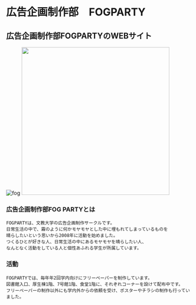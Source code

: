 # 広告企画制作部　FOGPARTY
## 広告企画制作部FOGPARTYのWEBサイト
![fog](https://user-images.githubusercontent.com/55864437/111174857-246f1300-85eb-11eb-8dd7-ebb975d183c7.png)
<img src="https://user-images.githubusercontent.com/55864437/111174857-246f1300-85eb-11eb-8dd7-ebb975d183c7.png" width="400px">

### 広告企画制作部FOG PARTYとは
```
FOGPARTYは、文教大学の広告企画制作サークルです。
日常生活の中で、霧のように何かモヤモヤとした中に埋もれてしまっているものを
晴らしたいという思いから2008年に活動を始めました。
つくるひとが好きな人、日常生活の中にあるモヤモヤを晴らしたい人、
なんとなく活動をしている人と個性あふれる学生が所属しています。
```

### 活動
```
FOGPARTYでは、毎年年2回学内向けにフリーペーパーを制作しています。
図書館入口、厚生棟1階、7号館1階、食堂1階に、それぞれコーナーを設けて配布中です。
フリーペーパーの制作以外にも学内外からの依頼を受け、ポスターやチラシの制作も行っていました。
```